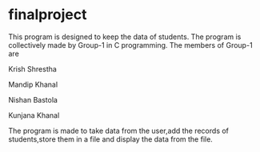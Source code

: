 # finalproject
This program is designed to keep the data of students. The program is collectively made by Group-1 in C programming. The members of Group-1 are

Krish Shrestha

Mandip Khanal

Nishan Bastola

Kunjana Khanal

The program is made to take data from the user,add the records of students,store them in a file and display the data from the file.
